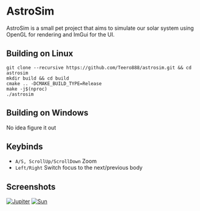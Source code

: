 # AstroSim
AstroSim is a small pet project that aims to simulate our solar system using OpenGL for rendering and ImGui for the UI.

Building on Linux
---------------------------
```
git clone --recursive https://github.com/Teero888/astrosim.git && cd astrosim
mkdir build && cd build
cmake .. -DCMAKE_BUILD_TYPE=Release
make -j$(nproc)
./astrosim
```
Building on Windows
---------------------------
No idea figure it out

Keybinds
---------------------------
- `A/S, ScrollUp/ScrollDown` Zoom
- `Left/Right` Switch focus to the next/previous body

Screenshots
---------------------------
[![Jupiter](https://i.postimg.cc/WbBBc01P/Jupiter.png)](https://postimg.cc/gnKSvXhM)
[![Sun](https://i.postimg.cc/1zPbfPFC/Sun.png)](https://postimg.cc/WdW5HBXg)
